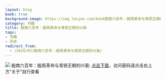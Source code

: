 ```yaml
---
layout: blog
book: true
background-image: https://img.locyoo.com/book殷商六百年：殷周革命与青铜王朝的兴衰.jpg
category: 书籍
title: 殷商六百年：殷周革命与青铜王朝的兴衰
tags:
- 书籍
- 历史
redirect_from:
  - /2024/03/殷商六百年：殷周革命与青铜王朝的兴衰/
---
```

![](https://img.locyoo.com/book殷商六百年：殷周革命与青铜王朝的兴衰.jpg)
殷商六百年：殷周革命与青铜王朝的兴衰: <a name = "ref1" href="https://url18.ctfile.com/f/50983618-1269466915-2dc751?p=3619">点击下载</a>，访问密码请点击右上方“关于”自行查看